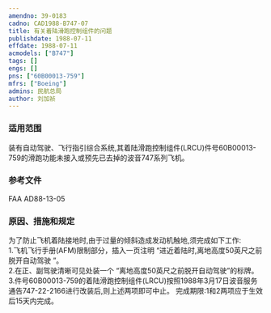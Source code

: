 ```yaml
---
amendno: 39-0183  
cadno: CAD1988-B747-07  
title: 有关着陆滑跑控制组件的问题  
publishdate: 1988-07-11  
effdate: 1988-07-11  
acmodels: ["B747"]  
tags: []  
engs: []  
pns: ["60B00013-759"]  
mfrs: ["Boeing"]  
admins: 民航总局  
author: 刘加祯  
---
```

  
### 适用范围  
装有自动驾驶、飞行指引综合系统,其着陆滑跑控制组件(LRCU)件号60B00013-759的滑跑功能未接入或预先已去掉的波音747系列飞机。  
  
<!--more-->  
### 参考文件  
FAA AD88-13-05  
  
### 原因、措施和规定  
   为了防止飞机着陆接地时,由于过量的倾斜造成发动机触地,须完成如下工作:  
    1.飞机飞行手册(AFM)限制部分，插入一页注明 “进近着陆时,离地高度50英尺之前脱开自动驾驶 ”。  
    2.在正、副驾驶清晰可见处装一个 “离地高度50英尺之前脱开自动驾驶”的标牌。  
3.件号60B00013-759的着陆滑跑控制组件(LRCU)按照1988年3月17日波音服务通告747-22-2166进行改装后,则上述两项即可中止。     完成期限:1和2两项应于生效后15天内完成。  
